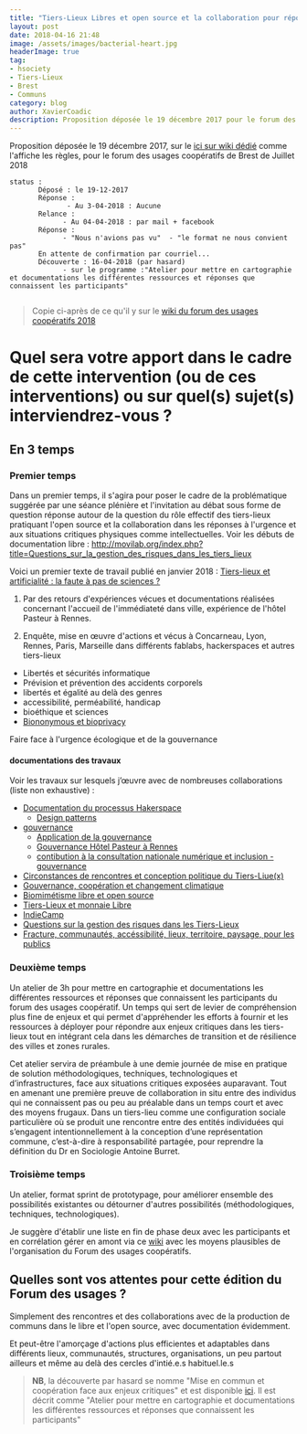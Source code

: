 ```yaml
---
title: "Tiers-Lieux Libres et open source et la collaboration pour répondre aux enjeux critiques"
layout: post
date: 2018-04-16 21:48
image: /assets/images/bacterial-heart.jpg
headerImage: true
tag:
- hsociety
- Tiers-Lieux
- Brest
- Communs
category: blog
author: XavierCoadic
description: Proposition déposée le 19 décembre 2017 pour le forum des usages coopératifs de Brest de Juillet 2018
---
```


Proposition déposée le 19 décembre 2017, sur le [ici sur wiki dédié](http://forum-usages-cooperatifs.net/index.php/Contrib:Tiers-Lieux_:_L%27open_source_et_la_collaboration_pour_r%C3%A9pondre_aux_enjeux_critiques) comme l'affiche les règles, pour le forum des usages coopératifs de Brest de Juillet 2018


```
status : 
       Déposé : le 19-12-2017
       Réponse :
              - Au 3-04-2018 : Aucune
       Relance : 
             - Au 04-04-2018 : par mail + facebook
       Réponse : 
             - "Nous n'avions pas vu"  - "le format ne nous convient pas"
       En attente de confirmation par courriel...
       Découverte : 16-04-2018 (par hasard)
             - sur le programme :"Atelier pour mettre en cartographie et documentations les différentes ressources et réponses que connaissent les participants"
       
```             

> Copie ci-après de ce qu'il y sur le [wiki du forum des usages coopératifs 2018](http://forum-usages-cooperatifs.net/index.php/Contrib:Tiers-Lieux_:_L%27open_source_et_la_collaboration_pour_r%C3%A9pondre_aux_enjeux_critiques)

# Quel sera votre apport dans le cadre de cette intervention (ou de ces interventions) ou sur quel(s) sujet(s) interviendrez-vous ?

## En 3 temps

### Premier temps

Dans un premier temps, il s'agira pour poser le cadre de la problématique suggérée par une séance plénière et l'invitation au débat sous forme de question réponse autour de la question du rôle effectif des tiers-lieux pratiquant l'open source et la collaboration dans les réponses à l'urgence et aux situations critiques physiques comme intellectuelles. Voir les débuts de documentation libre : <http://movilab.org/index.php?title=Questions_sur_la_gestion_des_risques_dans_les_tiers_lieux>

Voici un premier texte de travail publié en janvier 2018 : [Tiers-lieux et artificialité : la faute à pas de sciences ?](https://xavcc.github.io/tilios-sciences/)

1. Par des retours d'expériences vécues et documentations réalisées concernant l'accueil de l'immédiateté dans ville, expérience de l'hôtel Pasteur à Rennes.

2. Enquête, mise en œuvre d'actions et vécus à Concarneau, Lyon, Rennes, Paris, Marseille dans différents fablabs, hackerspaces et autres tiers-lieux

  * Libertés et sécurités informatique
  * Prévision et prévention des accidents corporels
  * libertés et égalité au delà des genres
  * accessibilité, perméabilité, handicap
  * bioéthique et sciences
  * [Biononymous et bioprivacy](https://xavcc.github.io/biononymous)

<span class="evidence">Faire face à l'urgence écologique et de la gouvernance</span>

#### documentations des travaux

Voir les travaux sur lesquels j’œuvre avec de nombreuses collaborations (liste non exhaustive) :

+ [Documentation du processus Hakerspace](http://movilab.org/index.php?title=HackerSpace) 
  + [Design patterns](https://xavcc.github.io/tilios-design)
+ [gouvernance](https://xavcc.github.io/tags/#gouvernance)
   + [Application de la gouvernance](https://lebiome.github.io/#LeBiome/gouvernance)
   + [Gouvernance Hôtel Pasteur à Rennes](https://notesondesign.org/hotel-pasteur)
   + [contibution à la consultation nationale numérique et inclusion - gouvernance](https://strategie.societenumerique.gouv.fr/topic/38/les-%C3%A9cueils-de-gouvernance-%C3%A0-%C3%A9viter/5)
+ [Circonstances de rencontres et conception politique du Tiers-Liue(x)](http://movilab.org/index.php?title=Etapes_vers_une_conception_politique_du_tiers-lieu/En_cours)
+ [Gouvernance, coopération et changement climatique](https://xavcc.github.io/climate)
+ [Biomimétisme libre et open source](http://movilab.org/index.php?title=BILIOS:_Biomim%C3%A9tisme_Libre_et_Open_Source._Camp_2017)
+ [Tiers-Lieux et monnaie Libre](http://movilab.org/index.php?title=Tiers-lieux_et_monnaie_libre)
+ [IndieCamp](http://movilab.org/index.php?title=IndieCamp)
+ [Questions sur la gestion des risques dans les Tiers-Lieux](http://movilab.org/index.php?title=Questions_sur_la_gestion_des_risques_dans_les_tiers_lieux>)
+ [Fracture, communautés, accéssibilité, lieux, territoire, paysage, pour les publics](https://strategie.societenumerique.gouv.fr/topic/79/fracture-communaut%C3%A9s-acc%C3%A9ssibilit%C3%A9-lieux-territoire-paysage-pour-les-publics)

### Deuxième temps

Un atelier de 3h pour mettre en cartographie et documentations les différentes ressources et réponses que connaissent les participants du forum des usages coopératif. Un temps qui sert de levier de compréhension plus fine de enjeux et qui permet d'appréhender les efforts à fournir et les ressources à déployer pour répondre aux enjeux critiques dans les tiers-lieux tout en intégrant cela dans les démarches de transition et de résilience des villes et zones rurales.

Cet atelier servira de préambule à une demie journée de mise en pratique de solution méthodologiques, techniques, technologiques et d’infrastructures, face aux situations critiques exposées auparavant. Tout en amenant une première preuve de collaboration in situ entre des individus qui ne connaissent pas ou peu au préalable dans un temps court et avec des moyens frugaux. Dans un tiers-lieu comme une configuration sociale particulière où se produit une rencontre entre des entités individuées qui s’engagent intentionnellement à la conception d’une représentation commune, c’est-à-dire à responsabilité partagée, pour reprendre la définition du Dr en Sociologie Antoine Burret.

### Troisième temps

Un atelier, format sprint de prototypage, pour améliorer ensemble des possibilités existantes ou détourner d'autres possibilités (méthodologiques, techniques, technologiques).

Je suggère d'établir une liste en fin de phase deux avec les participants et en corrélation gérer en amont via ce [wiki](http://forum-usages-cooperatifs.net/index.php/Contrib:Tiers-Lieux_:_L%27open_source_et_la_collaboration_pour_r%C3%A9pondre_aux_enjeux_critiques) avec les moyens plausibles de l'organisation du Forum des usages coopératifs.

## Quelles sont vos attentes pour cette édition du Forum des usages ?

Simplement des rencontres et des collaborations avec de la production de communs dans le libre et l'open source, avec documentation évidemment.

Et peut-être l'amorçage d'actions plus efficientes et adaptables dans différents lieux, communautés, structures, organisations, un peu partout ailleurs et même au delà des cercles d'intié.e.s habituel.le.s


> **NB**, la découverte par hasard se nomme "Mise en commun et coopération face aux enjeux critiques" et est disponible [ici](http://forum-usages-cooperatifs.net/index.php/Mise_en_commun_et_coop%C3%A9ration_face_aux_enjeux_critiques). Il est décrit comme "Atelier pour mettre en cartographie et documentations les différentes ressources et réponses que connaissent les participants"
